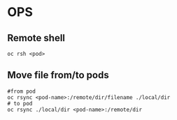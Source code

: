 # OPS

## Remote shell

    oc rsh <pod>
    
## Move file from/to pods
    #from pod
    oc rsync <pod-name>:/remote/dir/filename ./local/dir
    # to pod
    oc rsync ./local/dir <pod-name>:/remote/dir
